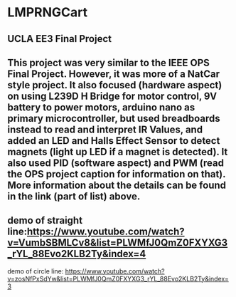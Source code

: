 # LMPRNGCart
UCLA EE3 Final Project
----
This project was very similar to the IEEE OPS Final Project. However, it was more of a NatCar style project. It also focused (hardware aspect) on using L239D H Bridge for motor control, 9V battery to power motors, arduino nano as primary microcontroller, but used breadboards instead to read and interpret IR Values, and added an LED and Halls Effect Sensor to detect magnets (light up LED if a magnet is detected). It also used PID (software aspect) and PWM (read the OPS project caption for information on that). More information about the details can be found in the link (part of list) above.
-----
demo of straight line:https://www.youtube.com/watch?v=VumbSBMLCv8&list=PLWMfJ0QmZ0FXYXG3_rYL_88Evo2KLB2Ty&index=4
-----
demo of circle line: https://www.youtube.com/watch?v=zosNfPxSdYw&list=PLWMfJ0QmZ0FXYXG3_rYL_88Evo2KLB2Ty&index=3
